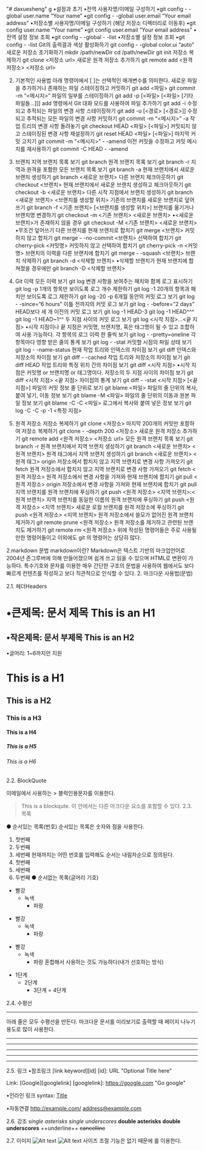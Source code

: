 "# daxuesheng" g
•설정과 초기
•전역 사용자명/이메일 구성하기
•git config - -global user.name “Your name”
•git config - -global user.email “Your email address”
•저장소별 사용자명/이메일 구성하기 (해당 저장소 디렉터리로 이동후)
•git config user.name “Your name”
•git config user.email “Your email address”
•전역 설정 정보 조회
•git config - -global - -list
•저장소별 설정 정보 조회
•git config - -list
Git의 출력결과 색상 활성화하기
git config - -global color.ui “auto”
새로운 저장소 초기화하기
mkdir /path/newDir
cd /path/newDir
git init
저장소 복제하기
git clone <저장소 url>
새로운 원격 저장소 추가하기
git remote add <원격 저장소> <저장소 url>



2. 기본적인 사용법
아래 명령어에서 [ ]는 선택적인 매개변수를 의미한다.
새로운 파일을 추가하거나 존재하는 파일 스테이징하고 커밋하기
git add <파일>
git commit -m “<메시지>”
파일의 일부를 스테이징하기
git add -p [<파일> [<파일> [기타 파일들…]]]
add 명령에서 Git 대화 모드를 사용하여 파일 추가하기
git add -i
수정되고 추적되는 파일의 변경 사항 스테이징하기
git add -u [<경로> [<경로>]]
수정되고 추적되는 모든 파일의 변경 사항 커밋하기
git commit -m “<메시지>” -a
작업 트리의 변경 사항 돌려놓기
git checkout HEAD <파일> [<파일>]
커밋되지 않고 스테이징된 변경 사항 재설정하기
git reset HEAD <파일> [<파일>]
마지막 커밋 고치기
git commit -m “<메시지>” - -amend
이전 커밋을 수정하고 커밋 메시지를 재사용하기
git commit -C HEAD - -amend

3. 브랜치
지역 브랜치 목록 보기
git branch
원격 브랜치 목록 보기
git branch -r
지역과 원격을 포함한 모든 브랜치 목록 보기
git branch -a
현재 브랜치에서 새로운 브랜치 생성하기
git branch <새로운 브랜치>
다른 브랜치 체크아웃하기
git checkout <브랜치>
현재 브랜치에서 새로운 브랜치 생성하고 체크아웃하기
git checkout -b <새로운 브랜치>
다른 시작 지점에서 브랜치 생성하기
git branch <새로운 브랜치> <브랜치를 생성할 위치>
기존의 브랜치를 새로운 브랜치로 덮어쓰기
git branch -f <기존 브랜치> [<브랜치를 생성할 위치>]
브랜치를 옮기거나 브랜치명 변경하기
git checkout -m <기존 브랜치> <새로운 브랜치>
•<새로운 브랜치>가 존재하지 않을 경우
git checkout -M <기존 브랜치> <새로운 브랜치>
•무조건 덮어쓰기
다른 브랜치를 현재 브랜치로 합치기
git merge <브랜치>
커밋하지 않고 합치기
git merge - -no-commit <브랜치>
선택하여 합치기
git cherry-pick <커밋명>
커밋하지 않고 선택하여 합치기
git cherry-pick -n <커밋명>
브랜치의 이력을 다른 브랜치에 합치기
git merge - -squash <브랜치>
브랜치 삭제하기
git branch -d <삭제할 브랜치>
•삭제할 브랜치가 현재 브랜치에 합쳐졌을 경우에만
git branch -D <삭제할 브랜치>

4. Git 이력
모든 이력 보기
git log
변경 사항을 보여주는 패치와 함께 로그 표시하기
git log -p
1개의 항목만 보이도록 로그 개수 제한하기
git log -1
20개의 항목과 패치만 보이도록 로그 제한하기
git log -20 -p
6개월 동안의 커밋 로그 보기
git log - -since=”6 hours”
이틀 전까지의 커밋 로그 보기
git log - -before=”2 days”
HEAD보다 세 개 이전의 커밋 로그 보기
git log -1 HEAD-3
git log -1 HEAD^^^
git log -1 HEAD~1^^
두 지점 사이의 커밋 로그 보기
git log <시작 지점>…<끝 지점>
•시작 지점이나 끝 지점은 커밋명, 브랜치명, 혹은 태그명이 될 수 있고 조합하여 사용 가능하다.
각 항목의 로그 이력 한 줄씩 보기
git log - -pretty=oneline
각 항목마다 영향 받은 줄의 통계 보기
git log - -stat
커밋할 시점의 파일 상태 보기
git log - -name-status
현재 작업 트리와 인덱스의 차이점 보기
git diff
인덱스와 저장소의 차이점 보기
git diff - -cached
작업 트리와 저장소의 차이점 보기
git diff HEAD
작업 트리와 특정 위치 간의 차이점 보기
git diff <시작 지점>
•시작 지점은 커밋명 or 브랜치명 or 태그명이다.
저장소의 두 지점 사이의 차이점 보기
git diff <시작 지점> <끝 지점>
차이점의 통계 보기
git diff - -stat <시작 지점> [<끝 지점>]
파일의 커밋 정보 줄 단위로 보기
git blame <파일>
파일의 줄 단위의 복사, 붙여 넣기, 이동 정보 보기
git blame -M <파일>
파일의 줄 단위의 이동과 원본 파일 정보 보기
git blame -C -C <파일>
로그에서 복사와 붙여 넣은 정보 보기
git log -C -C -p -1 <특정 지점>
5. 원격 저장소
저장소 복제하기
git clone <저장소>
마지막 200개의 커밋만 포함하여 저장소 복제하기
git clone - -depth 200 <저장소>
새로운 원격 저장소 추가하기
git remote add <원격 저장소> <저장소 url>
모든 원격 브랜치 목록 보기
git branch -r
원격 브랜치에서 지역 브랜치 생성하기
git branch <새로운 브랜치> <원격 브랜치>
원격 태그에서 지역 브랜치 생성하기
git branch <새로운 브랜치> <원격 태그>
origin 저장소에서 합치지 않고 지역 브랜치로 변경 사항 가져오기
git fetch
원격 저장소에서 합치지 않고 지역 브랜치로 변경 사항 가져오기
git fetch <원격 저장소>
원격 저장소에서 변경 사항을 가져와 현재 브랜치에 합치기
git pull <원격 저장소>
origin 저장소에서 변경 사항을 가져와 현재 브랜치에 합치기
git pull
지역 브랜치를 원격 브랜치에 푸싱하기
git push <원격 저장소> <지역 브랜치>:<원격 브랜치>
지역 브랜치를 동일한 이름의 원격 브랜치에 푸싱하기
git push <원격 저장소> <지역 브랜치>
새로운 로컬 브랜치를 원격 저장소에 푸싱하기
git push <원격 저장소> <지역 브랜치>
원격 저장소에서 쓸모가 없어진 원격 브랜치 제거하기
git remote prune <원격 저장소>
원격 저장소를 제거하고 관련된 브랜치도 제거하기
git remote rm <원격 저장소>
위에 작성된 명령어들은 주로 사용될만한 명령어들이고 이외에도 git 의 명령어는 상당히 많다.


2.markdown 문법
markdown이란?
Markdown은 텍스트 기반의 마크업언어로 2004년 존그루버에 의해 만들어졌으며 쉽게 쓰고 읽을 수 있으며 HTML로 변환이 가능하다. 특수기호와 문자를 이용한 매우 간단한 구조의 문법을 사용하여 웹에서도 보다 빠르게 컨텐츠를 작성하고 보다 직관적으로 인식할 수 있다. 
2. 마크다운 사용법(문법)

2.1. 헤더Headers

•큰제목: 문서 제목
This is an H1
=============
•작은제목: 문서 부제목
This is an H2
-------------
•글머리: 1~6까지만 지원

# This is a H1
## This is a H2
### This is a H3
#### This is a H4
##### This is a H5
###### This is a H6




2.2. BlockQuote

이메일에서 사용하는 > 블럭인용문자를 이용한다.
> This is a blockqute.
이 안에서는 다른 마크다운 요소를 포함할 수 있다.
2.3. 목록

● 순서있는 목록(번호)
순서있는 목록은 숫자와 점을 사용한다.
1. 첫번째
2. 두번째
3. 세번째
현재까지는 어떤 번호를 입력해도 순서는 내림차순으로 정의된다.
1. 첫번째
3. 세번째
2. 두번째
● 순서없는 목록(글머리 기호)
* 빨강
  * 녹색
    * 파랑

+ 빨강
  + 녹색
    + 파랑

- 빨강
  - 녹색
    - 파랑
혼합해서 사용하는 것도 가능하다(내가 선호하는 방식)
* 1단계
    - 2단계
    	+ 3단계
            = 4단계

2.4. 수평선<hr/>

아래 줄은 모두 수평선을 만든다. 마크다운 문서를 미리보기로 출력할 때 페이지 나누기 용도로 많이 사용한다.
* * *

***

*****

- - -

---------------------------------------
2.5. 링크
•참조링크
[link keyword][id]
[id]: URL "Optional Title here"

Link: [Google][googlelink]
[googlelink]: https://google.com "Go google"


•인라인 링크
syntax: [Title](link)


•자동연결
<http://example.com/>
<address@example.com>

2.6. 강조
*single asterisks*
_single underscores_
**double asterisks**
__double underscores__
++underline++
~~cancelline~~

2.7. 이미지
![Alt text](/path/to/img.jpg)
![Alt text](/path/to/img.jpg "Optional title")
사이즈 조절 기능은 없기 때문에 <img width="" height=""></img>를 이용한다.

